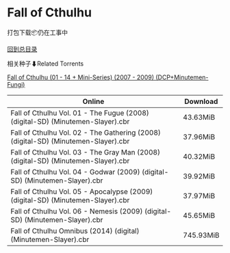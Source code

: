 # Fall of Cthulhu

打包下载📦仍在工事中

[回到总目录](/Catalogs.md)







相关种子⬇Related Torrents

[Fall of Cthulhu (01 - 14 + Mini-Series) (2007 - 2009) (DCP+Minutemen-Fungi)](https://github.com/alicewish/markdown/blob/master/torrent/Fall-of-Cthulhu--01---14---Mini-Series---2007---2009---DCP-Minutemen-Fungi.md)

Online | Download
--- | ---
Fall of Cthulhu Vol. 01 - The Fugue (2008) (digital-SD) (Minutemen-Slayer).cbr | 43.63MiB
Fall of Cthulhu Vol. 02 - The Gathering (2008) (digital-SD) (Minutemen-Slayer).cbr | 37.96MiB
Fall of Cthulhu Vol. 03 - The Gray Man (2008) (digital-SD) (Minutemen-Slayer).cbr | 40.32MiB
Fall of Cthulhu Vol. 04 - Godwar (2009) (digital-SD) (Minutemen-Slayer).cbr | 39.92MiB
Fall of Cthulhu Vol. 05 - Apocalypse (2009) (digital-SD) (Minutemen-Slayer).cbr | 37.97MiB
Fall of Cthulhu Vol. 06 - Nemesis (2009) (digital-SD) (Minutemen-Slayer).cbr | 45.65MiB
Fall of Cthulhu Omnibus (2014) (digital) (Minutemen-Slayer).cbr | 745.93MiB